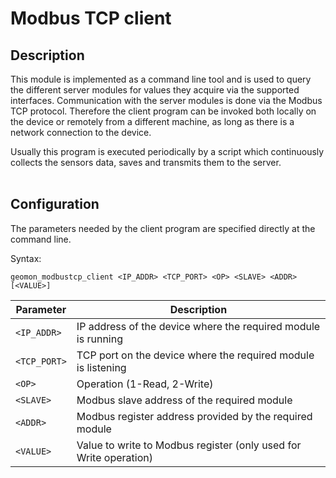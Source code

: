 # Modbus TCP client

## Description

This module is implemented as a command line tool and is used to query the different server modules for values they acquire via the supported interfaces. Communication with the server modules is done via the Modbus TCP protocol. Therefore the client program can be invoked both locally on the device or remotely from a different machine, as long as there is a network connection to the device.  

Usually this program is executed periodically by a script which continuously collects the sensors data, saves and transmits them to the server.  
&nbsp;


## Configuration

The parameters needed by the client program are specified directly at the command line.  

Syntax:  

    geomon_modbustcp_client <IP_ADDR> <TCP_PORT> <OP> <SLAVE> <ADDR> [<VALUE>]

Parameter |Description
----------|-----------
`<IP_ADDR>` | IP address of the device where the required module is running
`<TCP_PORT>`| TCP port on the device where the required module is listening
`<OP>`      | Operation (1-Read, 2-Write)
`<SLAVE>`   | Modbus slave address of the required module
`<ADDR>`    | Modbus register address provided by the required module
`<VALUE>`   | Value to write to Modbus register (only used for Write operation)
